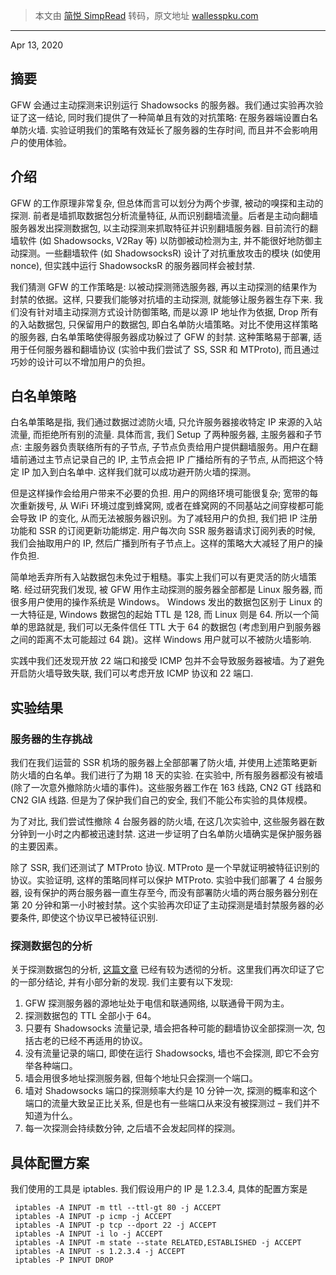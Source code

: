 
> 本文由 [简悦 SimpRead](http://ksria.com/simpread/) 转码，原文地址 [wallesspku.com](https://wallesspku.com/misc/2020/04/13/eye4eye.html)

---
Apr 13, 2020 

## 摘要

GFW 会通过主动探测来识别运行 Shadowsocks 的服务器。我们通过实验再次验证了这一结论, 同时我们提供了一种简单且有效的对抗策略: 在服务器端设置白名单防火墙. 实验证明我们的策略有效延长了服务器的生存时间, 而且并不会影响用户的使用体验。

## 介绍

GFW 的工作原理非常复杂, 但总体而言可以划分为两个步骤, 被动的嗅探和主动的探测. 前者是墙抓取数据包分析流量特征, 从而识别翻墙流量。后者是主动向翻墙服务器发出探测数据包, 以主动探测来抓取特征并识别翻墙服务器. 目前流行的翻墙软件 (如 Shadowsocks, V2Ray 等) 以防御被动检测为主, 并不能很好地防御主动探测。一些翻墙软件 (如 ShadowsocksR) 设计了对抗重放攻击的模块 (如使用 nonce), 但实践中运行 ShadowsocksR 的服务器同样会被封禁.

我们猜测 GFW 的工作策略是: 以被动探测筛选服务器, 再以主动探测的结果作为封禁的依据。这样, 只要我们能够对抗墙的主动探测, 就能够让服务器生存下来. 我们没有针对墙主动探测方式设计防御策略, 而是以源 IP 地址作为依据, Drop 所有的入站数据包, 只保留用户的数据包, 即白名单防火墙策略。对比不使用这样策略的服务器, 白名单策略使得服务器成功躲过了 GFW 的封禁. 这种策略易于部署, 适用于任何服务器和翻墙协议 (实验中我们尝试了 SS, SSR 和 MTProto), 而且通过巧妙的设计可以不增加用户的负担。

## 白名单策略

白名单策略是指, 我们通过数据过滤防火墙, 只允许服务器接收特定 IP 来源的入站流量, 而拒绝所有别的流量. 具体而言, 我们 Setup 了两种服务器, 主服务器和子节点: 主服务器负责联络所有的子节点, 子节点负责给用户提供翻墙服务。用户在翻墙前通过主节点记录自己的 IP, 主节点会把 IP 广播给所有的子节点, 从而把这个特定 IP 加入到白名单中. 这样我们就可以成功避开防火墙的探测。

但是这样操作会给用户带来不必要的负担. 用户的网络环境可能很复杂; 宽带的每次重新拨号, 从 WiFi 环境过度到蜂窝网, 或者在蜂窝网的不同基站之间穿梭都可能会导致 IP 的变化, 从而无法被服务器识别。为了减轻用户的负担, 我们把 IP 注册功能和 SSR 的订阅更新功能绑定. 用户每次向 SSR 服务器请求订阅列表的时候, 我们会抽取用户的 IP, 然后广播到所有子节点上。这样的策略大大减轻了用户的操作负担.

简单地丢弃所有入站数据包未免过于粗糙。事实上我们可以有更灵活的防火墙策略. 经过研究我们发现, 被 GFW 用作主动探测的服务器全部都是 Linux 服务器, 而很多用户使用的操作系统是 Windows。 Windows 发出的数据包区别于 Linux 的一大特征是, Windows 数据包的起始 TTL 是 128, 而 Linux 则是 64. 所以一个简单的思路就是, 我们可以无条件信任 TTL 大于 64 的数据包 (考虑到用户到服务器之间的距离不太可能超过 64 跳)。这样 Windows 用户就可以不被防火墙影响.

实践中我们还发现开放 22 端口和接受 ICMP 包并不会导致服务器被墙。为了避免开启防火墙导致失联, 我们可以考虑开放 ICMP 协议和 22 端口.

## 实验结果

### 服务器的生存挑战

我们在我们运营的 SSR 机场的服务器上全部部署了防火墙, 并使用上述策略更新防火墙的白名单。我们进行了为期 18 天的实验. 在实验中, 所有服务器都没有被墙 (除了一次意外撤除防火墙的事件)。这些服务器工作在 163 线路, CN2 GT 线路和 CN2 GIA 线路. 但是为了保护我们自己的安全, 我们不能公布实验的具体规模。

为了对比, 我们尝试性撤除 4 台服务器的防火墙, 在这几次实验中, 这些服务器在数分钟到一小时之内都被迅速封禁. 这进一步证明了白名单防火墙确实是保护服务器的主要因素。

除了 SSR, 我们还测试了 MTProto 协议. MTProto 是一个早就证明被特征识别的协议。实验证明, 这样的策略同样可以保护 MTProto. 实验中我们部署了 4 台服务器, 设有保护的两台服务器一直生存至今, 而没有部署防火墙的两台服务器分别在第 20 分钟和第一小时被封禁。这个实验再次印证了主动探测是墙封禁服务器的必要条件, 即使这个协议早已被特征识别.

### 探测数据包的分析

关于探测数据包的分析, [这篇文章](https://gfw.report/blog/gfw_shadowsocks/zh.html) 已经有较为透彻的分析。这里我们再次印证了它的一部分结论, 并有小部分新的发现. 我们主要有以下发现:

1. GFW 探测服务器的源地址处于电信和联通网络, 以联通骨干网为主。
2. 探测数据包的 TTL 全部小于 64。
3. 只要有 Shadowsocks 流量记录, 墙会把各种可能的翻墙协议全部探测一次, 包括古老的已经不再适用的协议。
4. 没有流量记录的端口, 即使在运行 Shadowsocks, 墙也不会探测, 即它不会穷举各种端口。
5. 墙会用很多地址探测服务器, 但每个地址只会探测一个端口。
6. 墙对 Shadowsocks 端口的探测频率大约是 10 分钟一次, 探测的概率和这个端口的流量大致呈正比关系, 但是也有一些端口从来没有被探测过 – 我们并不知道为什么。
7. 每一次探测会持续数分钟, 之后墙不会发起同样的探测。

## 具体配置方案

我们使用的工具是 iptables. 我们假设用户的 IP 是 1.2.3.4, 具体的配置方案是

```
 iptables -A INPUT -m ttl --ttl-gt 80 -j ACCEPT
 iptables -A INPUT -p icmp -j ACCEPT
 iptables -A INPUT -p tcp --dport 22 -j ACCEPT
 iptables -A INPUT -i lo -j ACCEPT
 iptables -A INPUT -m state --state RELATED,ESTABLISHED -j ACCEPT
 iptables -A INPUT -s 1.2.3.4 -j ACCEPT
 iptables -P INPUT DROP 
```
